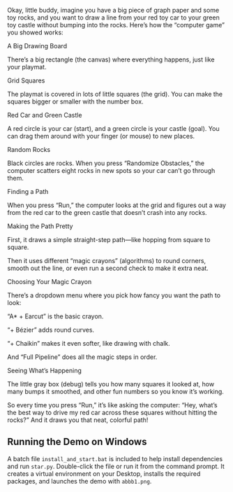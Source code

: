 Okay, little buddy, imagine you have a big piece of graph paper and some toy rocks, and you want to draw a line from your red toy car to your green toy castle without bumping into the rocks. Here’s how the “computer game” you showed works:


A Big Drawing Board

There’s a big rectangle (the canvas) where everything happens, just like your playmat.

Grid Squares

The playmat is covered in lots of little squares (the grid). You can make the squares bigger or smaller with the number box.

Red Car and Green Castle

A red circle is your car (start), and a green circle is your castle (goal). You can drag them around with your finger (or mouse) to new places.

Random Rocks

Black circles are rocks. When you press “Randomize Obstacles,” the computer scatters eight rocks in new spots so your car can’t go through them.

Finding a Path

When you press “Run,” the computer looks at the grid and figures out a way from the red car to the green castle that doesn’t crash into any rocks.

Making the Path Pretty

First, it draws a simple straight-step path—like hopping from square to square.

Then it uses different “magic crayons” (algorithms) to round corners, smooth out the line, or even run a second check to make it extra neat.

Choosing Your Magic Crayon

There’s a dropdown menu where you pick how fancy you want the path to look:

“A* + Earcut” is the basic crayon.

“+ Bézier” adds round curves.

“+ Chaikin” makes it even softer, like drawing with chalk.

And “Full Pipeline” does all the magic steps in order.

Seeing What’s Happening

The little gray box (debug) tells you how many squares it looked at, how many bumps it smoothed, and other fun numbers so you know it’s working.

So every time you press “Run,” it’s like asking the computer: “Hey, what’s the best way to drive my red car across these squares without hitting the rocks?” And it draws you that neat, colorful path!

## Running the Demo on Windows

A batch file `install_and_start.bat` is included to help install dependencies and run `star.py`. Double-click the file or run it from the command prompt. It creates a virtual environment on your Desktop, installs the required packages, and launches the demo with `abbb1.png`.

